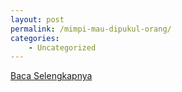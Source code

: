 ```yaml
---
layout: post
permalink: /mimpi-mau-dipukul-orang/
categories:
    - Uncategorized
---
```


[Baca Selengkapnya](/09)